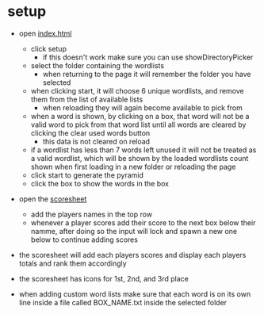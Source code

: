 # setup
- open [index.html](index.html)
  - click setup
    - if this doesn't work make sure you can use showDirectoryPicker
  - select the folder containing the wordlists
    - when returning to the page it will remember the folder you have selected
  - when clicking start, it will choose 6 unique wordlists, and remove them from the list of available lists
    - when reloading they will again become available to pick from
  - when a word is shown, by clicking on a box, that word will not be a valid word to pick from that word list until all words are cleared by clicking the clear used words button
    - this data is not cleared on reload
  - if a wordlist has less than 7 words left unused it will not be treated as a valid wordlist, which will be shown by the loaded wordlists count shown when first loading in a new folder or reloading the page
  - click start to generate the pyramid
  - click the box to show the words in the box

- open the [scoresheet](./scoresheet.html)
  - add the players names in the top row
  - whenever a player scores add their score to the next box below their namme, after doing so the input will lock and spawn a new one below to continue adding scores

- the scoresheet will add each players scores and display each players totals and rank them accordingly
- the scoresheet has icons for 1st, 2nd, and 3rd place

- when adding custom word lists make sure that each word is on its own line inside a file called BOX_NAME.txt inside the selected folder